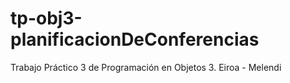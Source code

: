 tp-obj3-planificacionDeConferencias
===================================

Trabajo Práctico 3 de Programación en Objetos 3.  Eiroa - Melendi
